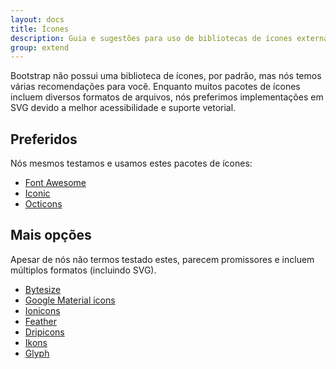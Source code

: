 ```yaml
---
layout: docs
title: Ícones
description: Guia e sugestões para uso de bibliotecas de ícones externas ao Bootstrap.
group: extend
---
```


Bootstrap não possui uma biblioteca de ícones, por padrão, mas nós temos várias recomendações para você. Enquanto muitos pacotes de ícones incluem diversos formatos de arquivos, nós preferimos implementações em SVG devido a melhor acessibilidade e suporte vetorial.

## Preferidos

Nós mesmos testamos e usamos estes pacotes de ícones:

- [Font Awesome](https://fontawesome.com/)
- [Iconic](https://useiconic.com/open/)
- [Octicons](https://octicons.github.com/)

## Mais opções

Apesar de nós não termos testado estes, parecem promissores e incluem múltiplos formatos (incluindo SVG).

- [Bytesize](https://github.com/danklammer/bytesize-icons)
- [Google Material icons](https://material.io/icons/)
- [Ionicons](http://ionicons.com/)
- [Feather](https://feathericons.com/)
- [Dripicons](http://demo.amitjakhu.com/dripicons/)
- [Ikons](http://ikons.piotrkwiatkowski.co.uk/)
- [Glyph](http://glyph.smarticons.co/)
